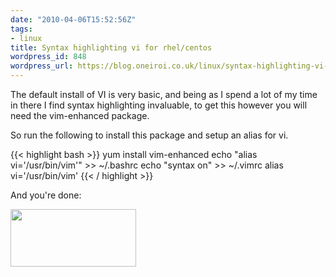```yaml
---
date: "2010-04-06T15:52:56Z"
tags:
- linux
title: Syntax highlighting vi for rhel/centos
wordpress_id: 848
wordpress_url: https://blog.oneiroi.co.uk/linux/syntax-highlighting-vi-for-rhelcentos
---
```

The default install of VI is very basic, and being as I spend a lot of my time in there I find syntax highlighting invaluable, to get this however you will need the vim-enhanced package.

So run the following to install this package and setup an alias for vi.

{{< highlight bash >}}
yum install vim-enhanced
echo "alias vi='/usr/bin/vim'" >> ~/.bashrc
echo "syntax on" >> ~/.vimrc
alias vi='/usr/bin/vim'
{{< / highlight >}}

And you're done:

<a href="https://blog.oneiroi.co.uk/uploads/2010/04/2010-04-06_1649.png"><img class="alignnone size-full wp-image-849" title="vi-syntaxt-highlight" src="https://blog.oneiroi.co.uk/uploads/2010/04/2010-04-06_1649.png" alt="" width="201" height="92" /></a>
